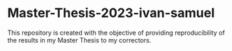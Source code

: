 # Master-Thesis-2023-ivan-samuel

This repository is created with the objective of providing reproducibility of the results in my Master Thesis to my correctors.
